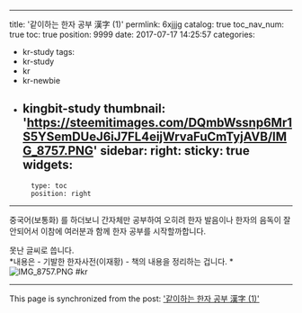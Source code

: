 
---
title: '같이하는 한자 공부 漢字 (1)'
permlink: 6xjjjg
catalog: true
toc_nav_num: true
toc: true
position: 9999
date: 2017-07-17 14:25:57
categories:
- kr-study
tags:
- kr-study
- kr
- kr-newbie
- kingbit-study
thumbnail: 'https://steemitimages.com/DQmbWssnp6Mr1S5YSemDUeJ6iJ7FL4eijWrvaFuCmTyjAVB/IMG_8757.PNG'
sidebar:
    right:
        sticky: true
widgets:
    -
        type: toc
        position: right
---


중국어(보통화) 를 하더보니 간자체만 공부하여 오히려 한자 발음이나 한자의 음독이 잘 안되어서 이참에 여러분과 함께 한자 공부를 시작할까합니다. 

못난 글씨로 씁니다.  
*내용은 - 기발한 한자사전(이재황) - 책의 내용을 정리하는 겁니다. *
![IMG_8757.PNG](https://steemitimages.com/DQmbWssnp6Mr1S5YSemDUeJ6iJ7FL4eijWrvaFuCmTyjAVB/IMG_8757.PNG)
#kr

- - -

This page is synchronized from the post: ['같이하는 한자 공부 漢字 (1)'](https://steemit.com/@kingbit/6xjjjg)

